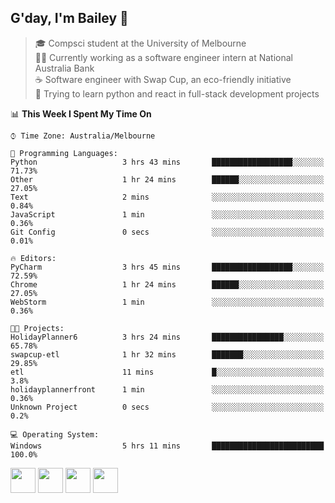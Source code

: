 ## G'day, I'm Bailey 👋

> 🎓 Compsci student at the University of Melbourne <br>
> 👨‍💻 Currently working as a software engineer intern at National Australia Bank <br>
> ☕️ Software engineer with Swap Cup, an eco-friendly initiative <br>
> 🌱 Trying to learn python and react in full-stack development projects

<!--START_SECTION:waka-->
📊 **This Week I Spent My Time On** 

```text
⌚︎ Time Zone: Australia/Melbourne

💬 Programming Languages: 
Python                   3 hrs 43 mins       ██████████████████░░░░░░░   71.73% 
Other                    1 hr 24 mins        ██████░░░░░░░░░░░░░░░░░░░   27.05% 
Text                     2 mins              ░░░░░░░░░░░░░░░░░░░░░░░░░   0.84% 
JavaScript               1 min               ░░░░░░░░░░░░░░░░░░░░░░░░░   0.36% 
Git Config               0 secs              ░░░░░░░░░░░░░░░░░░░░░░░░░   0.01%

🔥 Editors: 
PyCharm                  3 hrs 45 mins       ██████████████████░░░░░░░   72.59% 
Chrome                   1 hr 24 mins        ██████░░░░░░░░░░░░░░░░░░░   27.05% 
WebStorm                 1 min               ░░░░░░░░░░░░░░░░░░░░░░░░░   0.36%

🐱‍💻 Projects: 
HolidayPlanner6          3 hrs 24 mins       ████████████████░░░░░░░░░   65.78% 
swapcup-etl              1 hr 32 mins        ███████░░░░░░░░░░░░░░░░░░   29.85% 
etl                      11 mins             █░░░░░░░░░░░░░░░░░░░░░░░░   3.8% 
holidayplannerfront      1 min               ░░░░░░░░░░░░░░░░░░░░░░░░░   0.36% 
Unknown Project          0 secs              ░░░░░░░░░░░░░░░░░░░░░░░░░   0.2%

💻 Operating System: 
Windows                  5 hrs 11 mins       █████████████████████████   100.0%

```


<!--END_SECTION:waka-->

[<img height="40px" src="https://img.icons8.com/ios-filled/2x/linkedin.png">](https://linkedin.com/in/baileybutler1)
[<img height="40px" src="https://img.icons8.com/ios-filled/2x/github.png">](https://github.com/baely)
[<img height="40px" src="https://img.icons8.com/ios-filled/2x/salesforce.png">](https://trailblazer.me/id/baileybutler)
[<img height="40px" src="https://img.icons8.com/ios-filled/2x/instagram.png">](https://instagram.com/bae1y)
